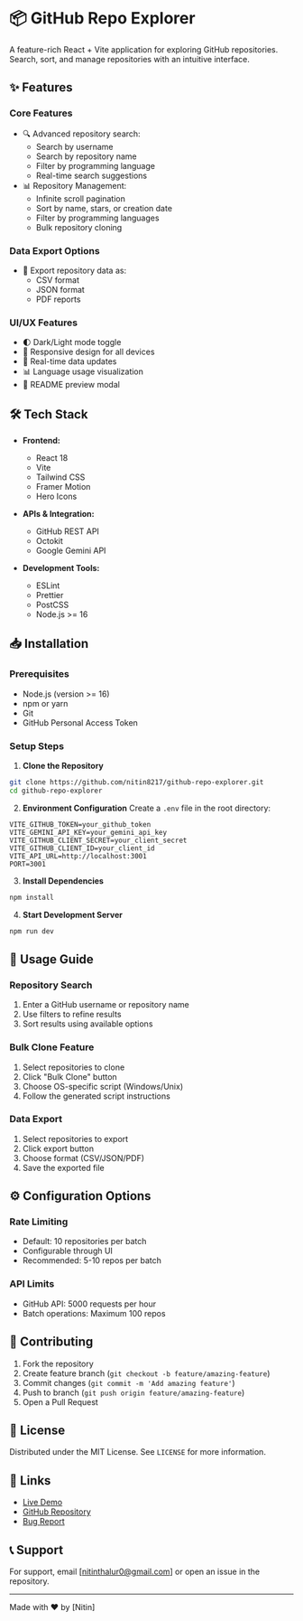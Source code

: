 # 📦 GitHub Repo Explorer

A feature-rich React + Vite application for exploring GitHub repositories. Search, sort, and manage repositories with an intuitive interface.

## ✨ Features

### Core Features
- 🔍 Advanced repository search:
  - Search by username
  - Search by repository name
  - Filter by programming language
  - Real-time search suggestions
- 📊 Repository Management:
  - Infinite scroll pagination
  - Sort by name, stars, or creation date
  - Filter by programming languages
  - Bulk repository cloning
  
### Data Export Options
- 📑 Export repository data as:
  - CSV format
  - JSON format
  - PDF reports
  
### UI/UX Features
- 🌓 Dark/Light mode toggle
- 📱 Responsive design for all devices
- 🔄 Real-time data updates
- 📊 Language usage visualization
- 📖 README preview modal

## 🛠️ Tech Stack

- **Frontend:**
  - React 18
  - Vite
  - Tailwind CSS
  - Framer Motion
  - Hero Icons
  
- **APIs & Integration:**
  - GitHub REST API
  - Octokit
  - Google Gemini API

- **Development Tools:**
  - ESLint
  - Prettier
  - PostCSS
  - Node.js >= 16

## 📥 Installation

### Prerequisites
- Node.js (version >= 16)
- npm or yarn
- Git
- GitHub Personal Access Token

### Setup Steps

1. **Clone the Repository**
```bash
git clone https://github.com/nitin8217/github-repo-explorer.git
cd github-repo-explorer
```

2. **Environment Configuration**
Create a `.env` file in the root directory:
```env
VITE_GITHUB_TOKEN=your_github_token
VITE_GEMINI_API_KEY=your_gemini_api_key
VITE_GITHUB_CLIENT_SECRET=your_client_secret
VITE_GITHUB_CLIENT_ID=your_client_id
VITE_API_URL=http://localhost:3001
PORT=3001
```

3. **Install Dependencies**
```bash
npm install
```

4. **Start Development Server**
```bash
npm run dev
```

## 🚀 Usage Guide

### Repository Search
1. Enter a GitHub username or repository name
2. Use filters to refine results
3. Sort results using available options

### Bulk Clone Feature
1. Select repositories to clone
2. Click "Bulk Clone" button
3. Choose OS-specific script (Windows/Unix)
4. Follow the generated script instructions

### Data Export
1. Select repositories to export
2. Click export button
3. Choose format (CSV/JSON/PDF)
4. Save the exported file

## ⚙️ Configuration Options

### Rate Limiting
- Default: 10 repositories per batch
- Configurable through UI
- Recommended: 5-10 repos per batch

### API Limits
- GitHub API: 5000 requests per hour
- Batch operations: Maximum 100 repos

## 🤝 Contributing

1. Fork the repository
2. Create feature branch (`git checkout -b feature/amazing-feature`)
3. Commit changes (`git commit -m 'Add amazing feature'`)
4. Push to branch (`git push origin feature/amazing-feature`)
5. Open a Pull Request

## 📝 License

Distributed under the MIT License. See `LICENSE` for more information.

## 🔗 Links

- [Live Demo](https://github-repo-explorer-gir4.vercel.app/)
- [GitHub Repository](https://github.com/nitin8217/github-repo-explorer)
- [Bug Report](https://github.com/nitin8217/github-repo-explorer/issues)

## 📞 Support

For support, email [nitinthalur0@gmail.com] or open an issue in the repository.

---

Made with ❤️ by [Nitin]
